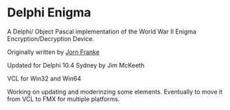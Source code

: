 Delphi Enigma
=============

A Delphi/ Object Pascal implementation of the World War II Enigma Encryption/Decryption Device.

Originally written by [Jorn Franke](https://github.com/jornfranke/enigmadelphi)

Updated for Delphi 10.4 Sydney by Jim McKeeth

VCL for Win32 and Win64

Working on updating and moderinzing some elements. Eventually to move it from VCL to FMX for multiple platforms.


